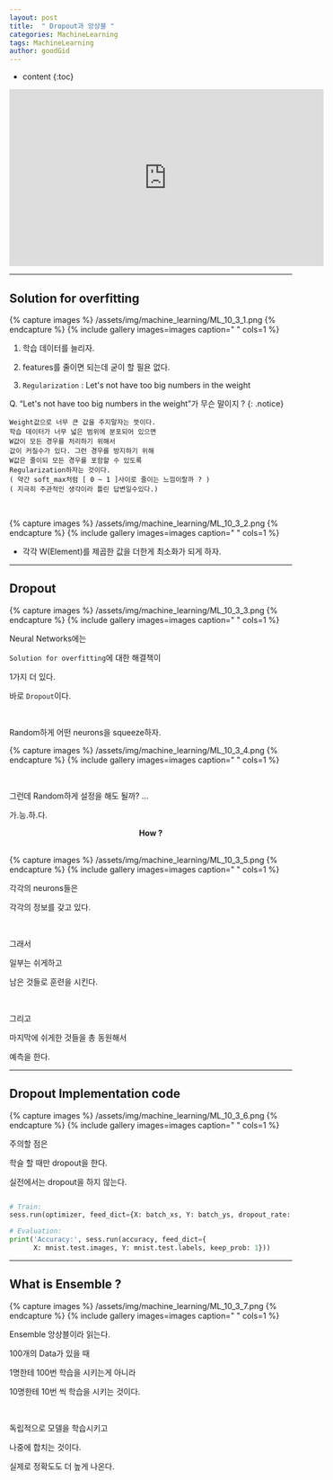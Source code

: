 ```yaml
---
layout: post
title:  " Dropout과 앙상블 "
categories: MachineLearning
tags: MachineLearning
author: goodGid
---
```

* content
{:toc}


<iframe width="560" height="315" src="https://www.youtube.com/embed/wTxMsp22llc" frameborder="0" allow="autoplay; encrypted-media" allowfullscreen></iframe>


---


## Solution for overfitting

{% capture images %}
/assets/img/machine_learning/ML_10_3_1.png
{% endcapture %}
{% include gallery images=images caption=" " cols=1 %} 


1. 학습 데이터를 늘리자.

2. features를 줄이면 되는데 굳이 할 필욘 없다.

3. `Regularization` : Let's not have too big numbers in the weight <br> 

Q. “Let's not have too big numbers in the weight”가 무슨 말이지 ?
{: .notice}

```
Weight값으로 너무 큰 값을 주지말자는 뜻이다.
학습 데이터가 너무 넓은 범위에 분포되어 있으면
W값이 모든 경우를 처리하기 위해서
값이 커질수가 있다. 그런 경우를 방지하기 위해
W값은 줄이되 모든 경우를 포함할 수 있도록 
Regularization하자는 것이다.
( 약간 soft_max처럼 [ 0 ~ 1 ]사이로 줄이는 느낌이랄까 ? )
( 지극히 주관적인 생각이라 틀린 답변일수있다.)
```

<br>

{% capture images %}
/assets/img/machine_learning/ML_10_3_2.png
{% endcapture %}
{% include gallery images=images caption=" " cols=1 %} 

* 각각 W(Element)를 제곱한 값을 더한게 최소화가 되게 하자.


---


## Dropout

{% capture images %}
/assets/img/machine_learning/ML_10_3_3.png
{% endcapture %}
{% include gallery images=images caption=" " cols=1 %} 

Neural Networks에는 

`Solution for overfitting`에 대한 해결책이 

1가지 더 있다. 

바로 `Dropout`이다.

<br>

Random하게 어떤 neurons을 squeeze하자.

{% capture images %}
/assets/img/machine_learning/ML_10_3_4.png
{% endcapture %}
{% include gallery images=images caption=" " cols=1 %} 

<br>

그런데 Random하게 설정을 해도 될까? ...

가.능.하.다.

<center><b> How ? </b></center>

<br>

{% capture images %}
/assets/img/machine_learning/ML_10_3_5.png
{% endcapture %}
{% include gallery images=images caption=" " cols=1 %} 

각각의 neurons들은 

각각의 정보를 갖고 있다.

<br>

그래서

일부는 쉬게하고 

남은 것들로 훈련을 시킨다.

<br>

그리고 

마지막에 쉬게한 것들을 총 동원해서

예측을 한다.


---

## Dropout Implementation code

{% capture images %}
/assets/img/machine_learning/ML_10_3_6.png
{% endcapture %}
{% include gallery images=images caption=" " cols=1 %} 


주의할 점은 

학슬 할 때만 dropout을 한다.

실전에서는 dropout을 하지 않는다.


``` python

# Train:
sess.run(optimizer, feed_dict={X: batch_xs, Y: batch_ys, dropout_rate: 0.7})

# Evaluation:
print('Accuracy:', sess.run(accuracy, feed_dict={
      X: mnist.test.images, Y: mnist.test.labels, keep_prob: 1}))

```



---

## What is Ensemble ?


{% capture images %}
/assets/img/machine_learning/ML_10_3_7.png
{% endcapture %}
{% include gallery images=images caption=" " cols=1 %} 


Ensemble 앙상블이라 읽는다.

100개의 Data가 있을 때

1명한테 100번 학습을 시키는게 아니라

10명한테 10번 씩 학습을 시키는 것이다.

<br>

독립적으로 모델을 학습시키고

나중에 합치는 것이다.

실제로 정확도도 더 높게 나온다.


